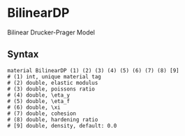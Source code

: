 # BilinearDP

Bilinear Drucker-Prager Model

## Syntax

```
material BilinearDP (1) (2) (3) (4) (5) (6) (7) (8) [9]
# (1) int, unique material tag
# (2) double, elastic modulus
# (3) double, poissons ratio
# (4) double, \eta_y
# (5) double, \eta_f
# (6) double, \xi
# (7) double, cohesion
# (8) double, hardening ratio
# [9] double, density, default: 0.0
```
